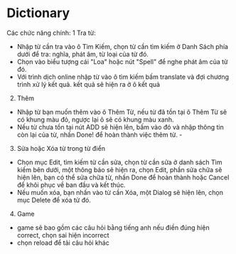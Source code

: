 # Dictionary
Các chức năng chính:
1 Tra từ:
- Nhập từ cần tra vào ô Tìm Kiếm, chọn từ cần tìm kiếm ở Danh Sách phía dưới để tra: nghĩa, phát âm, từ loại của từ đó.
-  Chọn vào biểu tượng cái &quot;Loa&quot; hoặc nút &quot;Spell&quot; để nghe phát âm của từ đó.
-  Với trình dịch online nhập từ vào ô tìm kiếm bấm translate và đợi chương trình xử lý kết quả. kết quả sẽ hiện ra ở ô kết quả
2. Thêm
 - Nhập từ bạn muốn thêm vào ô Thêm Từ, nếu từ đã tồn tại ô Thêm Từ sẽ có khung màu đỏ, ngược lại ô sẽ có khung màu xanh.
 -  Nếu từ chưa tồn tại nút ADD sẽ hiện lên, bấm vào đó và nhập thông tin còn lại của từ, nhấn Done! để hoàn thành việc thêm từ.  -
3.  Sửa hoặc Xóa từ trong từ điển
- Chọn mục Edit, tìm kiếm từ cần sửa, chọn từ cần sửa ở danh sách Tìm kiếm bên dưới, một thông báo sẽ hiện ra, chọn Edit, phần sửa chữa sẽ hiện lên, bạn có thể sửa chữa từ, nhấn Done để hoàn thành hoặc Cancel để khôi phục về ban đầu và kết thúc.
- Nếu muốn xóa, bạn nhấn vào từ cần Xóa, một Dialog sẽ hiện lên, chọn mục Delete để xóa từ đó.
4. Game
- game sẽ bao gồm các câu hỏi bằng tiếng anh nếu điền đúng hiện correct, chọn sai hiện incorrect
- chọn reload để tải câu hỏi khác
    
